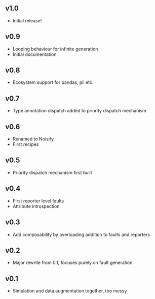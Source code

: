 v1.0
----
- Initial release!

v0.9
----
- Looping behaviour for infinite generation
- Initial documentation

v0.8
----
- Ecosystem support for pandas, pil etc.

v0.7
----
- Type annotation dispatch added to priority dispatch mechanism

v0.6
----
- Renamed to Noisify
- First recipes

v0.5
----
- Priority dispatch mechanism first built

v0.4
----
- First reporter level faults
- Attribute introspection

v0.3
----
- Add composability by overloading addition to faults and reporters

v0.2
----
- Major rewrite from 0.1, focuses purely on fault generation.

v0.1
----
- Simulation and data augmentation together, too messy
